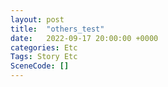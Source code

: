 ```yaml
---
layout: post
title:  "others_test"
date:   2022-09-17 20:00:00 +0000
categories: Etc
Tags: Story Etc
SceneCode: []
---
```

